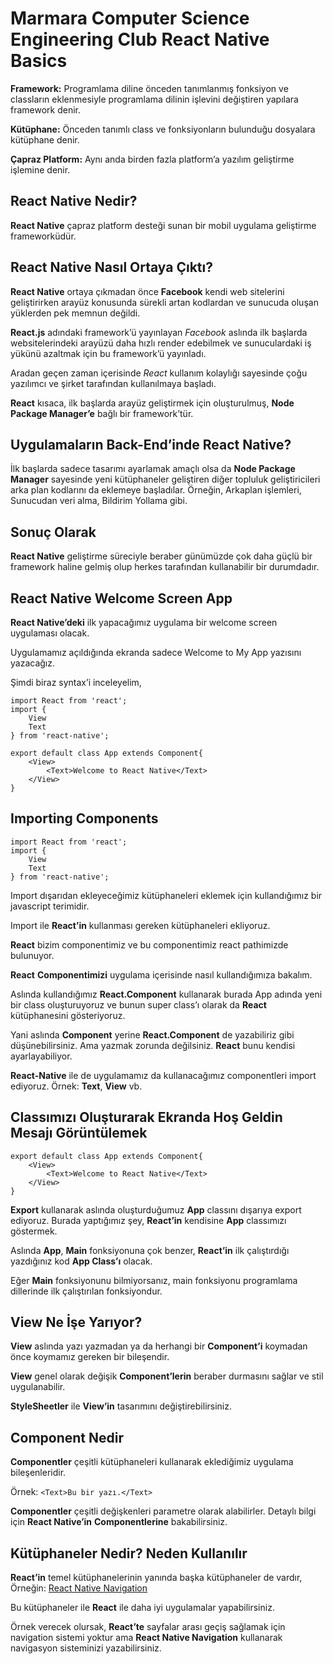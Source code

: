 # Marmara Computer Science Engineering Club React Native Basics

**Framework:** Programlama diline önceden tanımlanmış fonksiyon ve classların eklenmesiyle programlama dilinin işlevini değiştiren yapılara framework denir.

**Kütüphane:** Önceden tanımlı class ve fonksiyonların bulunduğu dosyalara kütüphane denir.

**Çapraz Platform:** Aynı anda birden fazla platform’a yazılım geliştirme işlemine denir.

## React Native Nedir?

**React Native** çapraz platform desteği sunan bir mobil uygulama geliştirme frameworküdür.

## React Native Nasıl Ortaya Çıktı?

**React Native** ortaya çıkmadan önce **Facebook** kendi web sitelerini geliştirirken arayüz konusunda sürekli artan kodlardan ve sunucuda oluşan yüklerden pek memnun değildi.

**React.js** adındaki framework’ü yayınlayan *Facebook* aslında ilk başlarda websitelerindeki arayüzü daha hızlı render edebilmek ve sunuculardaki iş yükünü azaltmak için bu framework’ü yayınladı.

Aradan geçen zaman içerisinde *React* kullanım kolaylığı sayesinde çoğu yazılımcı ve şirket tarafından kullanılmaya başladı.

**React** kısaca, ilk başlarda arayüz geliştirmek için oluşturulmuş, **Node Package Manager’e** bağlı bir framework’tür.

## Uygulamaların Back-End’inde React Native?

İlk başlarda sadece tasarımı ayarlamak amaçlı olsa da **Node Package Manager** sayesinde yeni kütüphaneler geliştiren diğer topluluk geliştiricileri arka plan kodlarını da eklemeye başladılar. Örneğin, Arkaplan işlemleri, Sunucudan veri alma, Bildirim Yollama gibi.

## Sonuç Olarak

**React Native** geliştirme süreciyle beraber günümüzde çok daha güçlü bir framework haline gelmiş olup herkes tarafından kullanabilir bir durumdadır.

## React Native Welcome Screen App
**React Native’deki** ilk yapacağımız uygulama bir welcome screen uygulaması olacak.

Uygulamamız açıldığında ekranda sadece Welcome to My App yazısını yazacağız.

Şimdi biraz syntax’i inceleyelim,

```
import React from 'react';
import {
	View
	Text
} from 'react-native';

export default class App extends Component{
	<View>
		<Text>Welcome to React Native</Text>
	</View>
}
```

## Importing Components
```
import React from 'react';
import {
	View
	Text
} from 'react-native';
```

Import dışarıdan ekleyeceğimiz kütüphaneleri eklemek için kullandığımız bir javascript terimidir.

Import ile **React’in** kullanması gereken kütüphaneleri ekliyoruz.

**React** bizim componentimiz ve bu componentimiz react pathimizde bulunuyor.

**React** **Componentimizi** uygulama içerisinde nasıl kullandığımıza bakalım.

Aslında kullandığımız **React.Component** kullanarak burada App adında yeni bir class oluşturuyoruz ve bunun super class’ı olarak da **React** kütüphanesini gösteriyoruz.

Yani aslında **Component** yerine **React.Component** de yazabiliriz gibi düşünebilirsiniz. Ama yazmak zorunda değilsiniz. **React** bunu kendisi ayarlayabiliyor.

**React-Native** ile de uygulamamız da kullanacağımız componentleri import ediyoruz. Örnek: **Text**, **View** vb.

## Classımızı Oluşturarak Ekranda Hoş Geldin Mesajı Görüntülemek
```
export default class App extends Component{
	<View>
		<Text>Welcome to React Native</Text>
	</View>
}
```

**Export** kullanarak aslında oluşturduğumuz **App** classını dışarıya export ediyoruz. Burada yaptığımız şey, **React’in** kendisine **App** classımızı göstermek.

Aslında **App**, **Main** fonksiyonuna çok benzer, **React’in** ilk çalıştırdığı yazdığınız kod **App Class’ı** olacak.

Eğer **Main** fonksiyonunu bilmiyorsanız, main fonksiyonu programlama dillerinde ilk çalıştırılan fonksiyondur.

## View Ne İşe Yarıyor?
**View** aslında yazı yazmadan ya da herhangi bir **Component’i** koymadan önce koymamız gereken bir bileşendir.

**View** genel olarak değişik **Component’lerin** beraber durmasını sağlar ve stil uygulanabilir.

**StyleSheetler** ile **View’in** tasarımını değiştirebilirsiniz.

## Component Nedir
**Componentler** çeşitli kütüphaneleri kullanarak eklediğimiz uygulama bileşenleridir.

Örnek: `<Text>Bu bir yazı.</Text>`

**Componentler** çeşitli değişkenleri parametre olarak alabilirler. Detaylı bilgi için **React Native’in** **Componentlerine** bakabilirsiniz.

## Kütüphaneler Nedir? Neden Kullanılır
**React’in** temel kütüphanelerinin yanında başka kütüphaneler de vardır, Örneğin: [React Native Navigation](https://reactnavigation.org/)

Bu kütüphaneler ile **React** ile daha iyi uygulamalar yapabilirsiniz.

Örnek verecek olursak, **React’te** sayfalar arası geçiş sağlamak için navigation sistemi yoktur ama **React Native Navigation** kullanarak navigasyon sisteminizi yazabilirsiniz.
